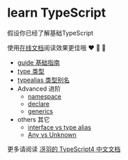# learn TypeScript 

假设你已经了解基础TypeScript

使用[在线文档](https://blacklisten.github.io/learn-typescript/)阅读效果更佳哦 :heart: :star2: :sunflower:

- [guide 基础指南](https://github.com/blacklisten/learn-typescript/blob/master/docs/docs/guide/README.md)
- [type 类型](https://github.com/blacklisten/learn-typescript/blob/master/docs/docs/types/README.md)
- [typealias 类型别名](https://github.com/blacklisten/learn-typescript/blob/master/docs/docs/typealias/README.md)
- Advanced 进阶
  - [namespace](https://github.com/blacklisten/learn-typescript/blob/master/docs/docs/advanced/namespace.md)
  - [declare](https://github.com/blacklisten/learn-typescript/blob/master/docs/docs/advanced/declare.md)
  - [generics](https://github.com/blacklisten/learn-typescript/blob/master/docs/docs/advanced/generics.md)
- others 其它
  - [interface vs type alias](https://github.com/blacklisten/learn-typescript/blob/master/docs/docs/others/interfacesDiffTypes.md)
  - [Any vs Unknown](https://github.com/blacklisten/learn-typescript/blob/master/docs/docs/others/anyDiffUnknown.md) 

更多请阅读 [冴羽的 TypeScript4 中文文档](http://ts.yayujs.com/learn-typescript/#%E8%B5%B7%E5%9B%A0)